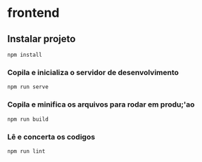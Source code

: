 # frontend

## Instalar projeto
```
npm install
```

### Copila e inicializa o servidor de desenvolvimento
```
npm run serve
```

### Copila e minifica os arquivos para rodar em produ;'ao
```
npm run build
```

### Lê e concerta os codigos
```
npm run lint
```
